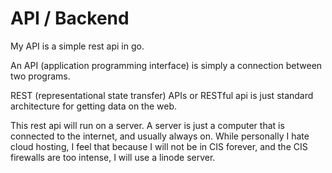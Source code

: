 # API / Backend

My API is a simple rest api in go. 

An API (application programming interface) is simply a connection between two programs. 

REST (representational state transfer) APIs or RESTful api is just standard architecture for getting data on the web. 

This rest api will run on a server. A server is just a computer that is connected to the internet, and usually always on. While personally I hate cloud hosting, I feel that because I will not be in CIS forever, and the CIS firewalls are too intense, I will use a linode server. 

